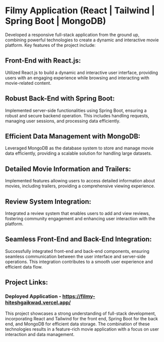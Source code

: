 # Filmy Application (React | Tailwind | Spring Boot | MongoDB)

Developed a responsive full-stack application from the ground up, combining powerful technologies to create a dynamic and interactive movie platform. Key features of the project include:

## Front-End with React.js:
Utilized React.js to build a dynamic and interactive user interface, providing users with an engaging experience while browsing and interacting with movie-related content.

## Robust Back-End with Spring Boot:
Implemented server-side functionalities using Spring Boot, ensuring a robust and secure backend operation. This includes handling requests, managing user sessions, and processing data efficiently.

## Efficient Data Management with MongoDB: 
Leveraged MongoDB as the database system to store and manage movie data efficiently, providing a scalable solution for handling large datasets.

## Detailed Movie Information and Trailers:
Implemented features allowing users to access detailed information about movies, including trailers, providing a comprehensive viewing experience.

## Review System Integration:
Integrated a review system that enables users to add and view reviews, fostering community engagement and enhancing user interaction with the platform.

## Seamless Front-End and Back-End Integration:
Successfully integrated front-end and back-end components, ensuring seamless communication between the user interface and server-side operations. This integration contributes to a smooth user experience and efficient data flow.

## Project Links:

### Deployed Application - https://filmy-hiteshgaikwad.vercel.app/


This project showcases a strong understanding of full-stack development, incorporating React and Tailwind for the front end, Spring Boot for the back end, and MongoDB for efficient data storage. The combination of these technologies results in a feature-rich movie application with a focus on user interaction and data management.
